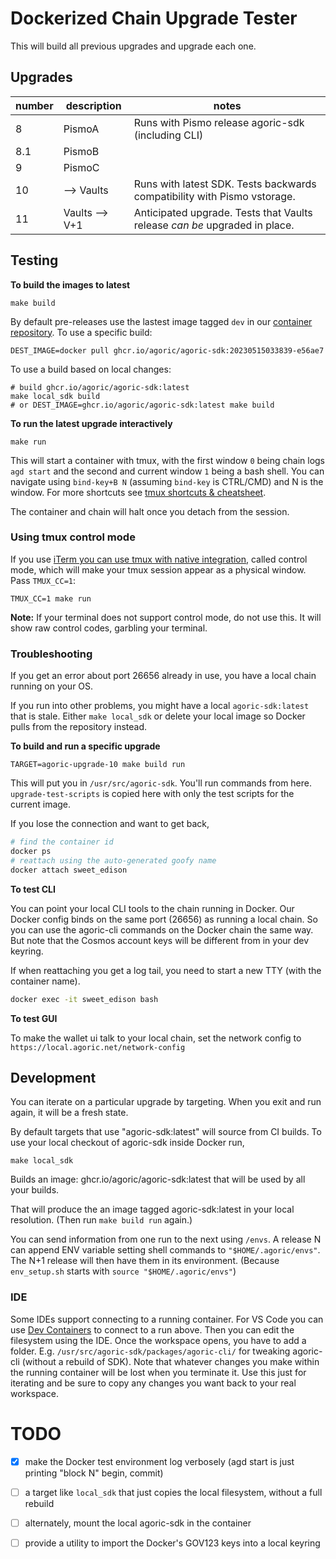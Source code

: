 # Dockerized Chain Upgrade Tester

This will build all previous upgrades and upgrade each one.

## Upgrades

| number | description    | notes                                                                      |
| ------ | -------------- | -------------------------------------------------------------------------- |
| 8      | PismoA         | Runs with Pismo release agoric-sdk (including CLI)                         |
| 8.1    | PismoB         |
| 9      | PismoC         |
| 10     | --> Vaults     | Runs with latest SDK. Tests backwards compatibility with Pismo vstorage.   |
| 11     | Vaults --> V+1 | Anticipated upgrade. Tests that Vaults release _can be_ upgraded in place. |

## Testing

**To build the images to latest**

```shell
make build
```

By default pre-releases use the lastest image tagged `dev` in our [container repository](https://github.com/agoric/agoric-sdk/pkgs/container/agoric-sdk). To use
a specific build:

```shell
DEST_IMAGE=docker pull ghcr.io/agoric/agoric-sdk:20230515033839-e56ae7
```
To use a build based on local changes:
```shell
# build ghcr.io/agoric/agoric-sdk:latest
make local_sdk build
# or DEST_IMAGE=ghcr.io/agoric/agoric-sdk:latest make build
```

**To run the latest upgrade interactively**

```shell
make run
```

This will start a container with tmux, with the first window `0` being chain logs `agd start` and the second and current window `1` being a bash shell. You can navigate using `bind-key+B N` (assuming `bind-key` is CTRL/CMD) and N is the window. For more shortcuts see [tmux shortcuts & cheatsheet](https://gist.github.com/MohamedAlaa/2961058#list-all-shortcuts).

The container and chain will halt once you detach from the session.

### Using tmux control mode

If you use [iTerm you can use tmux with native integration](https://iterm2.com/documentation-tmux-integration.html), called control mode, which will make your tmux session appear as a physical window. Pass `TMUX_CC=1`:

```shell
TMUX_CC=1 make run
```

**Note:** If your terminal does not support control mode, do not use this. It will show raw control codes, garbling your terminal.

### Troubleshooting
If you get an error about port 26656 already in use, you have a local chain running on your OS.

If you run into other problems, you might have a local `agoric-sdk:latest` that
is stale. Either `make local_sdk` or delete your local image so Docker pulls
from the repository instead.

**To build and run a specific upgrade**

```shell
TARGET=agoric-upgrade-10 make build run
```

This will put you in `/usr/src/agoric-sdk`. You'll run commands from here. `upgrade-test-scripts` is copied here with only the test scripts for the current image.


If you lose the connection and want to get back,
```sh
# find the container id
docker ps
# reattach using the auto-generated goofy name
docker attach sweet_edison
```

**To test CLI**

You can point your local CLI tools to the chain running in Docker. Our Docker config binds on the same port (26656) as running a local chain. So you can use the agoric-cli commands on the Docker chain the same way. But note that the Cosmos account keys will be different from in your dev keyring.

If when reattaching you get a log tail, you need to start a new TTY (with the container name).
```sh
docker exec -it sweet_edison bash
```


**To test GUI**

To make the wallet ui talk to your local chain, set the network config to
`https://local.agoric.net/network-config`

## Development

You can iterate on a particular upgrade by targeting. When you exit and run again, it will be a fresh state.

By default targets that use "agoric-sdk:latest" will source from CI builds. To use your local checkout of agoric-sdk inside Docker run,

```shell
make local_sdk
```
Builds an image: ghcr.io/agoric/agoric-sdk:latest that will be used by all your builds.

That will produce the an image tagged agoric-sdk:latest in your local resolution. (Then run `make build run` again.)

You can send information from one run to the next using `/envs`. A release N can append ENV variable setting shell commands to `"$HOME/.agoric/envs"`. The N+1 release will then have them in its environment. (Because `env_setup.sh` starts with `source "$HOME/.agoric/envs"`)

### IDE

Some IDEs support connecting to a running container. For VS Code you can use [Dev Containers](https://code.visualstudio.com/docs/devcontainers/containers) to connect to a run above. Then you can edit the filesystem using the IDE. Once the workspace opens, you have to add a folder. E.g. `/usr/src/agoric-sdk/packages/agoric-cli/` for tweaking agoric-cli (without a rebuild of SDK).
Note that whatever changes you make within the running container will be lost when you terminate it. Use this just for iterating and be sure to copy any changes you want back to your real workspace.

# TODO
- [X] make the Docker test environment log verbosely (agd start is just printing "block N" begin, commit)
- [ ] a target like `local_sdk` that just copies the local filesystem, without a full rebuild
- [ ] alternately, mount the local agoric-sdk in the container
- [ ] provide a utility to import the Docker's GOV123 keys into a local keyring

